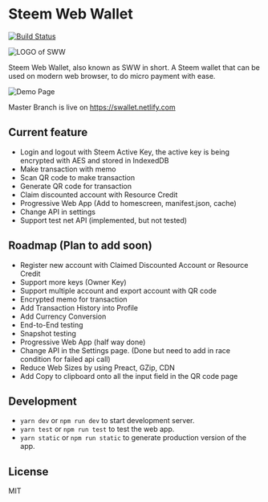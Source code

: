 # Steem Web Wallet

[![Build Status](https://travis-ci.org/superoo7/steem_web_wallet.svg?branch=master)](https://travis-ci.org/superoo7/steem_web_wallet)

![LOGO of SWW](https://ipfs.busy.org/ipfs/QmVZL3XdJJtN71SrR2WJPbC248Q235SfRzMWuWueecudh1)

Steem Web Wallet, also known as SWW in short. A Steem wallet that can be used on modern web browser, to do micro payment with ease.

![Demo Page](https://ipfs.busy.org/ipfs/QmVejukXfLJuSmtHPyzx3gjrYazZEDXHraELzCXUk8ikEf)

Master Branch is live on https://swallet.netlify.com

## Current feature

- Login and logout with Steem Active Key, the active key is being encrypted with AES and stored in IndexedDB
- Make transaction with memo
- Scan QR code to make transaction
- Generate QR code for transaction
- Claim discounted account with Resource Credit
- Progressive Web App (Add to homescreen, manifest.json, cache)
- Change API in settings
- Support test net API (implemented, but not tested)

## Roadmap (Plan to add soon)

-   Register new account with Claimed Discounted Account or Resource Credit
-   Support more keys (Owner Key)
-   Support multiple account and export account with QR code
-   Encrypted memo for transaction
-   Add Transaction History into Profile
-   Add Currency Conversion
-   End-to-End testing
-   Snapshot testing
-   Progressive Web App (half way done)
-   Change API in the Settings page. (Done but need to add in race condition for failed api call)
-   Reduce Web Sizes by using Preact, GZip, CDN
-   Add Copy to clipboard onto all the input field in the QR code page

## Development

-   `yarn dev` or `npm run dev` to start development server.
-   `yarn test` or `npm run test` to test the web app.
-   `yarn static` or `npm run static` to generate production version of the app.

## License

MIT
